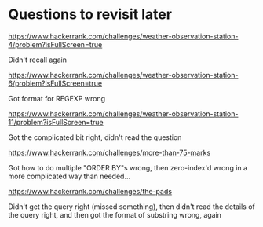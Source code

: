 # Questions to revisit later

https://www.hackerrank.com/challenges/weather-observation-station-4/problem?isFullScreen=true

Didn't recall again

https://www.hackerrank.com/challenges/weather-observation-station-6/problem?isFullScreen=true

Got format for REGEXP wrong

https://www.hackerrank.com/challenges/weather-observation-station-11/problem?isFullScreen=true

Got the complicated bit right, didn't read the question

https://www.hackerrank.com/challenges/more-than-75-marks

Got how to do multiple "ORDER BY"s wrong, then zero-index'd wrong in a more complicated way than needed...

https://www.hackerrank.com/challenges/the-pads

Didn't get the query right (missed something), then didn't read the details of the query right, and then got the format of substring wrong, again
